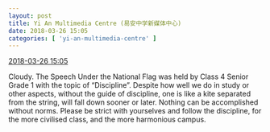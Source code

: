 ```yaml
---
layout: post
title: Yi An Multimedia Centre (易安中学新媒体中心)
date: 2018-03-26 15:05
categories: [ 'yi-an-multimedia-centre' ]
---
```


<div class="weibo-info">
  <a href="https://weibo.com/6196825252/G9a5C8nXR">2018-03-26 15:05</a>
</div>

Cloudy. The Speech Under the National Flag was held by Class 4 Senior Grade 1 with the topic of “Discipline”. Despite how well we do in study or other aspects, without the guide of discipline, one is like a kite separated from the string, will fall down sooner or later. Nothing can be accomplished without norms. Please be strict with yourselves and follow the discipline, for the more civilised class, and the more harmonious campus.
